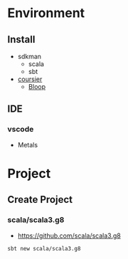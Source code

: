 # Environment
## Install
- sdkman
  - scala
  - sbt
- [coursier](https://get-coursier.io/docs/cli-installation)
  - [Bloop](https://scalacenter.github.io/bloop/setup#universal)

## IDE
### vscode
- Metals
 
# Project
## Create Project
### scala/scala3.g8
- https://github.com/scala/scala3.g8
```sh
sbt new scala/scala3.g8
```

